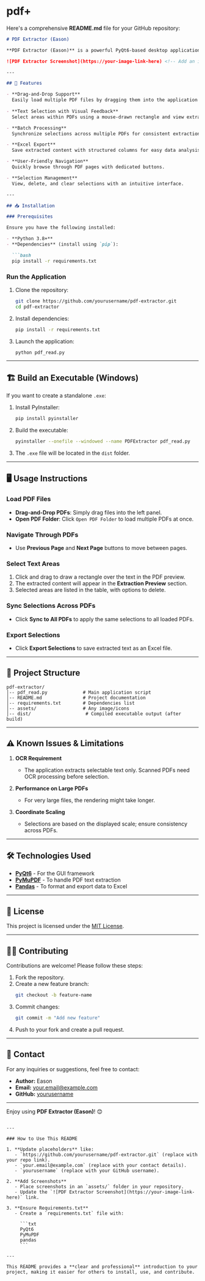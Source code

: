 # pdf+
Here's a comprehensive **README.md** file for your GitHub repository:

```markdown
# PDF Extractor (Eason)

**PDF Extractor (Eason)** is a powerful PyQt6-based desktop application designed to help users visually select and extract text from PDF files. The selected content can be exported to Excel for further analysis. The tool supports batch processing, drag-and-drop functionality, and synchronization across multiple PDFs.

![PDF Extractor Screenshot](https://your-image-link-here) <!-- Add an image link if available -->

---

## 🚀 Features

- **Drag-and-Drop Support**  
  Easily load multiple PDF files by dragging them into the application window.
  
- **Text Selection with Visual Feedback**  
  Select areas within PDFs using a mouse-drawn rectangle and view extracted content instantly.

- **Batch Processing**  
  Synchronize selections across multiple PDFs for consistent extraction.

- **Excel Export**  
  Save extracted content with structured columns for easy data analysis.

- **User-Friendly Navigation**  
  Quickly browse through PDF pages with dedicated buttons.

- **Selection Management**  
  View, delete, and clear selections with an intuitive interface.

---

## 📥 Installation

### Prerequisites

Ensure you have the following installed:

- **Python 3.8+**
- **Dependencies** (install using `pip`):

  ```bash
  pip install -r requirements.txt
  ```

### Run the Application

1. Clone the repository:

   ```bash
   git clone https://github.com/yourusername/pdf-extractor.git
   cd pdf-extractor
   ```

2. Install dependencies:

   ```bash
   pip install -r requirements.txt
   ```

3. Launch the application:

   ```bash
   python pdf_read.py
   ```

---

## 🏗️ Build an Executable (Windows)

If you want to create a standalone `.exe`:

1. Install PyInstaller:

   ```bash
   pip install pyinstaller
   ```

2. Build the executable:

   ```bash
   pyinstaller --onefile --windowed --name PDFExtractor pdf_read.py
   ```

3. The `.exe` file will be located in the `dist` folder.

---

## 🖥️ Usage Instructions

### Load PDF Files

- **Drag-and-Drop PDFs**: Simply drag files into the left panel.  
- **Open PDF Folder**: Click `Open PDF Folder` to load multiple PDFs at once.

### Navigate Through PDFs

- Use **Previous Page** and **Next Page** buttons to move between pages.

### Select Text Areas

1. Click and drag to draw a rectangle over the text in the PDF preview.
2. The extracted content will appear in the **Extraction Preview** section.
3. Selected areas are listed in the table, with options to delete.

### Sync Selections Across PDFs

- Click **Sync to All PDFs** to apply the same selections to all loaded PDFs.

### Export Selections

- Click **Export Selections** to save extracted text as an Excel file.

---

## 📂 Project Structure

```
pdf-extractor/
│-- pdf_read.py             # Main application script
│-- README.md               # Project documentation
│-- requirements.txt        # Dependencies list
│-- assets/                 # Any image/icons
│-- dist/                    # Compiled executable output (after build)
```

---

## ⚠️ Known Issues & Limitations

1. **OCR Requirement**  
   - The application extracts selectable text only. Scanned PDFs need OCR processing before selection.

2. **Performance on Large PDFs**  
   - For very large files, the rendering might take longer.

3. **Coordinate Scaling**  
   - Selections are based on the displayed scale; ensure consistency across PDFs.

---

## 🛠️ Technologies Used

- **[PyQt6](https://www.riverbankcomputing.com/software/pyqt/)** - For the GUI framework  
- **[PyMuPDF](https://pymupdf.readthedocs.io/)** - To handle PDF text extraction  
- **[Pandas](https://pandas.pydata.org/)** - To format and export data to Excel  

---

## 📖 License

This project is licensed under the [MIT License](LICENSE).

---

## 👨‍💻 Contributing

Contributions are welcome! Please follow these steps:

1. Fork the repository.
2. Create a new feature branch:  
   ```bash
   git checkout -b feature-name
   ```
3. Commit changes:  
   ```bash
   git commit -m "Add new feature"
   ```
4. Push to your fork and create a pull request.

---

## 📝 Contact

For any inquiries or suggestions, feel free to contact:

- **Author:** Eason
- **Email:** your.email@example.com
- **GitHub:** [yourusername](https://github.com/yourusername)

---

Enjoy using **PDF Extractor (Eason)**! 😊
```

---

### How to Use This README

1. **Update placeholders** like:
   - `https://github.com/yourusername/pdf-extractor.git` (replace with your repo link).
   - `your.email@example.com` (replace with your contact details).
   - `yourusername` (replace with your GitHub username).

2. **Add Screenshots**  
   - Place screenshots in an `assets/` folder in your repository.  
   - Update the `![PDF Extractor Screenshot](https://your-image-link-here)` link.

3. **Ensure Requirements.txt**  
   - Create a `requirements.txt` file with:

     ```txt
     PyQt6
     PyMuPDF
     pandas
     ```

---

This README provides a **clear and professional** introduction to your project, making it easier for others to install, use, and contribute.
